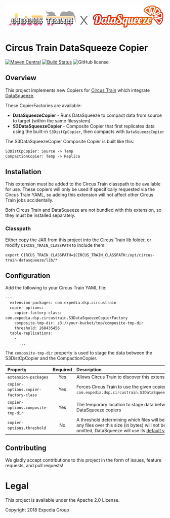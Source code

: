 <p align="center">
  <img src="CTxDS.png">
</p>

# Circus Train DataSqueeze Copier

[![Maven Central](https://maven-badges.herokuapp.com/maven-central/com.expedia.dsp/circus-train-datasqueeze/badge.svg?subject=com.expedia.dsp:circus-train-datasqueeze)](https://maven-badges.herokuapp.com/maven-central/com.expedia.dsp/circus-train-datasqueeze) [![Build Status](https://travis-ci.com/ExpediaInceCommercePlatform/circus-train-datasqueeze.svg?branch=master)](https://travis-ci.com/ExpediaInceCommercePlatform/circus-train-datasqueeze) ![GitHub license](https://img.shields.io/github/license/ExpediaInceCommercePlatform/circus-train-datasqueeze.svg)

## Overview

This project implements new Copiers for [Circus Train](https://github.com/HotelsDotCom/circus-train) which integrate 
[DataSqueeze](https://github.com/ExpediaInceCommercePlatform/datasqueeze).

These CopierFactories are available:

* **DataSqueezeCopier** - Runs DataSqueeze to compact data from source to target (within the same filesystem)
* **S3DataSqueezeCopier** - Composite Copier that first replicates data using the built-in `S3DistCpCopier`, then compacts with `DataSqueezeCopier`

The S3DataSqueezeCopier Composite Copier is built like this:
    
    S3DistCpCopier: Source -> Temp
    CompactionCopier: Temp -> Replica

## Installation

This extension must be added to the Circus Train classpath to be available for use.  These copiers will only be used if specifically requested via the
Circus Train YAML, so adding this extension will not affect other Circus Train jobs accidentally.  

Both Circus Train and DataSqueeze are not bundled with this extension, so they must be installed separately. 

### Classpath

Either copy the JAR from this project into the Circus Train lib folder, or modify `CIRCUS_TRAIN_CLASSPATH` to include them:

    export CIRCUS_TRAIN_CLASSPATH=$CIRCUS_TRAIN_CLASSPATH:/opt/circus-train-datasqueeze/lib/*

## Configuration

Add the following to your Circus Train YAML file:

    ---
      extension-packages: com.expedia.dsp.circustrain
      copier-options:
        copier-factory-class: com.expedia.dsp.circustrain.S3DataSqueezeCopierFactory
        composite-tmp-dir: s3://your-bucket/tmp/composite-tmp-dir
        threshold: 268435456
      table-replications:
        -
          ...

The `composite-tmp-dir` property is used to stage the data between the S3DistCpCopier and the CompactionCopier.

| Property                                | Required | Description
|:----------------------------------------|:--------:|:---
| `extension-packages`                    | Yes      | Allows Circus Train to discover this extension
| `copier-options.copier-factory-class`   | Yes      | Forces Circus Train to use the given copier: `com.expedia.dsp.circustrain.S3DataSqueezeCopierFactory`
| `copier-options.composite-tmp-dir`      | Yes      | The temporary location to stage data between the S3 and DataSqueeze copiers
| `copier-options.threshold`              | No       | A threshold determining which files will be compacted; any files over this size (in bytes) will not be compacted.  If omitted, DataSqueeze will use its [default value](https://github.com/ExpediaInceCommercePlatform/datasqueeze/blob/master/src/main/resources/compaction.properties#L1).

## Contributing

We gladly accept contributions to this project in the form of issues, feature requests, and pull requests!

# Legal

This project is available under the Apache 2.0 License.

Copyright 2018 Expedia Group
